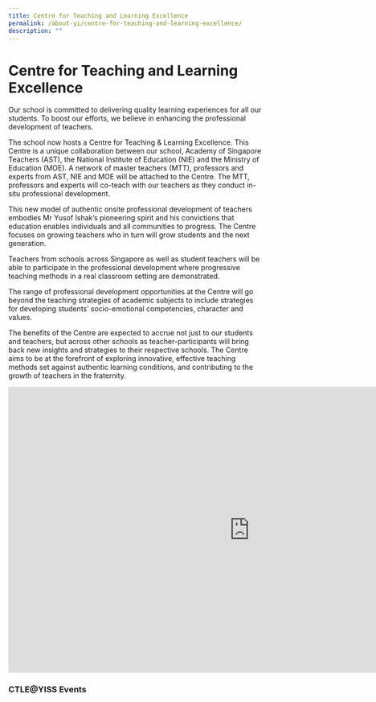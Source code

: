 ```yaml
---
title: Centre for Teaching and Learning Excellence
permalink: /about-yi/centre-for-teaching-and-learning-excellence/
description: ""
---
```

# **Centre for Teaching and Learning Excellence**

Our school is committed to delivering quality learning experiences for all our students. To boost our efforts, we believe in enhancing the professional development of teachers.

The school now hosts a Centre for Teaching &amp; Learning Excellence. This Centre is a unique collaboration between our school, Academy of Singapore Teachers (AST), the National Institute of Education (NIE) and the Ministry of Education (MOE). A network of master teachers (MTT), professors and experts from AST, NIE and MOE will be attached to the Centre. The MTT, professors and experts will co-teach with our teachers as they conduct in-situ professional development.

This new model of authentic onsite professional development of teachers embodies Mr Yusof Ishak’s pioneering spirit and his convictions that education enables individuals and all communities to progress. The Centre focuses on growing teachers who in turn will grow students and the next generation.

Teachers from schools across Singapore as well as student teachers will be able to participate in the professional development where progressive teaching methods in a real classroom setting are demonstrated.

The range of professional development opportunities at the Centre will go beyond the teaching strategies of academic subjects to include strategies for developing students’ socio-emotional competencies, character and values.

The benefits of the Centre are expected to accrue not just to our students and teachers, but across other schools as teacher-participants will bring back new insights and strategies to their respective schools. The Centre aims to be at the forefront of exploring innovative, effective teaching methods set against authentic learning conditions, and contributing to the growth of teachers in the fraternity.

<iframe allowfullscreen="true" height="569" width="960" frameborder="0" src="https://docs.google.com/presentation/d/e/2PACX-1vRkYqKxspwnzV9-KvZFpgNtjr0RYXoVQtnTTF1Ii5dknILLeLl40Ug5vtcmggQGvANwLAArvTZ9tB-J/embed?start=true&amp;loop=true&amp;delayms=10000"></iframe>




### CTLE@YISS Events
